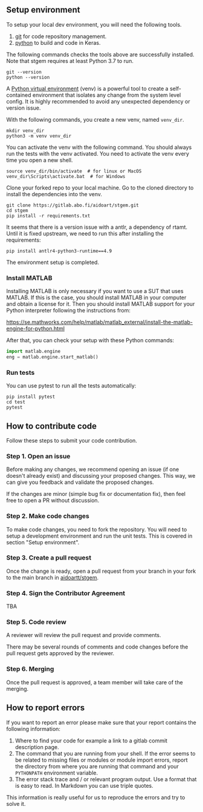 
## Setup environment

To setup your local dev environment, you will need the following tools.

1.  [git](https://github.com/) for code repository management.
2.  [python](https://www.python.org/) to build and code in Keras.

The following commands checks the tools above are successfully installed. Note
that stgem requires at least Python 3.7 to run.

```shell
git --version
python --version
```

A [Python virtual environment](https://docs.python.org/3/tutorial/venv.html)
(venv) is a powerful tool to create a self-contained environment that isolates
any change from the system level config. It is highly recommended to avoid any
unexpected dependency or version issue.

With the following commands, you create a new venv, named `venv_dir`.

```shell
mkdir venv_dir
python3 -m venv venv_dir
```

You can activate the venv with the following command. You should always run the
tests with the venv activated. You need to activate the venv every time you open
a new shell.

```shell
source venv_dir/bin/activate  # for linux or MacOS
venv_dir\Scripts\activate.bat  # for Windows
```

Clone your forked repo to your local machine. Go to the cloned directory to
install the dependencies into the venv. 

```shell
git clone https://gitlab.abo.fi/aidoart/stgem.git
cd stgem
pip install -r requirements.txt
````

It seems that there is a version issue with a antlr, a dependency of rtamt. Until it is fixed upstream, we need to run this after installing the requirements:
```
pip install antlr4-python3-runtime==4.9
```

The environment setup is completed. 

### Install MATLAB

Installing MATLAB is only necessary if you want to use a SUT that uses MATLAB. If this is the case, you should install MATLAB in your computer and obtain a license for it. Then you should install MATLAB support for your Python interpreter following the instructions from:

https://se.mathworks.com/help/matlab/matlab_external/install-the-matlab-engine-for-python.html

After that, you can check your setup with these Python commands:

```python
import matlab.engine
eng = matlab.engine.start_matlab()
```

### Run tests

You can use pytest to run all the tests automatically:

```shell
pip install pytest
cd test
pytest
```

## How to contribute code

Follow these steps to submit your code contribution.

### Step 1. Open an issue

Before making any changes, we recommend opening an issue (if one doesn't already
exist) and discussing your proposed changes. This way, we can give you feedback
and validate the proposed changes.

If the changes are minor (simple bug fix or documentation fix), then feel free
to open a PR without discussion.

### Step 2. Make code changes

To make code changes, you need to fork the repository. You will need to setup a
development environment and run the unit tests. This is covered in section
"Setup environment".

### Step 3. Create a pull request

Once the change is ready, open a pull request from your branch in your fork to
the main branch in [aidoartt/stgem](https://gitlab.abo.fi/aidoart/stgem).

### Step 4. Sign the Contributor Agreement

TBA

### Step 5. Code review

A reviewer will review the pull request and provide comments. 

There may be
several rounds of comments and code changes before the pull request gets
approved by the reviewer.


### Step 6. Merging

Once the pull request is approved, a team member will take care of the merging.


## How to report errors

If you want to report an error please make sure that your report contains the following information:

1. Where to find your code for example a link to a gitlab commit description page.
2. The command that you are running from your shell. If the error seems to be related to missing files or modules or module import errors, report the directory from where you are running that command and your `PYTHONPATH` environment variable.
3. The error stack trace and / or relevant program output. Use a format that is easy to read. In Markdown you can use triple quotes.
 
This information is really useful for us to reproduce the errors and try to solve it.
